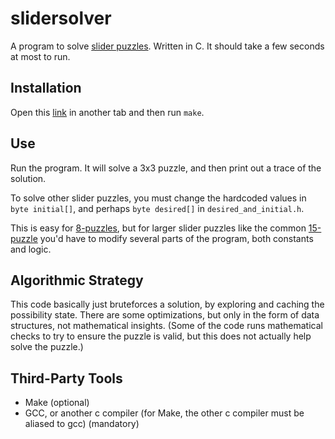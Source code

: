 # slidersolver

A program to solve [slider puzzles](https://en.wikipedia.org/wiki/Sliding_puzzle). Written in C. It should take a few seconds at most to run.

## Installation

Open this [link](https://www.youtube.com/watch?v=MpN91wHAr1k) in another tab and then run `make`.

## Use

Run the program. It will solve a 3x3 puzzle, and then print out a trace of the solution.

To solve other slider puzzles, you must change the hardcoded values in `byte initial[]`, and perhaps `byte desired[]` in `desired_and_initial.h`.

This is easy for [8-puzzles](https://en.wikipedia.org/wiki/9-puzzle), but for larger slider puzzles like the common [15-puzzle](https://en.wikipedia.org/wiki/15-puzzle) you'd have to modify several parts of the program, both constants and logic.

## Algorithmic Strategy

This code basically just bruteforces a solution, by exploring and caching the possibility state. There are some optimizations, but only in the form of data structures, not mathematical insights. (Some of the code runs mathematical checks to try to ensure the puzzle is valid, but this does not actually help solve the puzzle.)

## Third-Party Tools

- Make (optional)
- GCC, or another c compiler (for Make, the other c compiler must be aliased to gcc) (mandatory)
